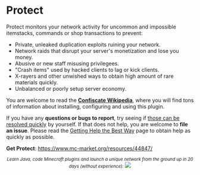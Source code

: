 # Protect
Protect monitors your network activity for uncommon and impossible itemstacks, commands or shop transactions to prevent:

* Private, unleaked duplication exploits ruining your network.
* Network raids that disrupt your server's monetization and lose you money.
* Abusive or new staff misusing privilegees.
* "Crash items" used by hacked clients to lag or kick clients.
* X-rayers and other unwished ways to obtain high amount of rare materials quickly.
* Unbalanced or poorly setup server economy.

You are welcome to read the **[Confiscate Wikipedia](https://github.com/kangarko/Protect/wiki)**, where you will find tons of information about installing, configuring and using this plugin.

If you have any **questions or bugs to report**, try seeing if [those can be resolved quickly](https://github.com/kangarko/Protect/wiki/Common-Issues) by yourself. If that does not help, you are welcome to **file an issue**. Please read the [Getting Help the Best Way](https://github.com/kangarko/Protect/wiki/Getting-Help-the-Right-Way) page to obtain help as quickly as possible.

**Get Protect**: https://www.mc-market.org/resources/44847/

<p align="center">
  <small><i>Learn Java, code Minecraft plugins and launch a unique network from the ground up in 20 days (without experience):</i></small>
  <a href="https://mineacademy.org/project-orion?st=github&sc=protect&utm_source=github&utm_medium=overview&utm_campaign=protect">
    <img src="https://i.imgur.com/UjhXkSA.png" />
  </a>
</p>
